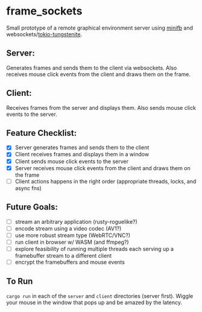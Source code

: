 # frame_sockets

Small prototype of a remote graphical environment server using [minifb](https://crates.io/crates/minifb) and websockets/[tokio-tungstenite](https://crates.io/crates/tokio-tungstenite).

## Server:
Generates frames and sends them to the client via websockets. Also receives mouse click events from the client and draws them on the frame.

## Client:
Receives frames from the server and displays them. Also sends mouse click events to the server.


## Feature Checklist:
- [x] Server generates frames and sends them to the client
- [x] Client receives frames and displays them in a window
- [x] Client sends mouse click events to the server
- [x] Server receives mouse click events from the client and draws them on the frame
- [ ] Client actions happens in the right order (appropriate threads, locks, and async fns)

## Future Goals:
- [ ] stream an arbitrary application (rusty-roguelike?)
- [ ] encode stream using a video codec (AV1?)
- [ ] use more robust stream type (WebRTC/VNC?)
- [ ] run client in browser w/ WASM (and ffmpeg?)
- [ ] explore feasibility of running multiple threads each serving up a framebuffer stream to a different client
- [ ] encrypt the framebuffers and mouse events

## To Run
`cargo run` in each of the `server` and `client` directories (server first). Wiggle your mouse in the window that pops up and be amazed by the latency.
